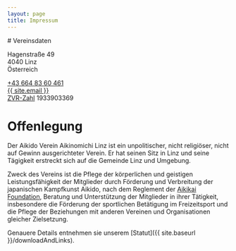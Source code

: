 ```yaml
---
layout: page
title: Impressum
---
```



<div class="container block" markdown="1">
# Vereinsdaten

Hagenstraße 49   
4040 Linz   
Österreich   

<a href="tel:+436648360461">+43 664 83 60 461</a><br />
<a href="mailto:{{ site.email }}">{{ site.email }}</a><br /> 
[ZVR-Zahl](https://citizen.bmi.gv.at/at.gv.bmi.fnsweb-p/zvn/public/Registerauszug) 1933903369   

 
# Offenlegung

Der Aikido Verein Aikinomichi Linz ist ein unpolitischer, nicht religiöser, nicht auf Gewinn ausgerichteter Verein. Er hat seinen Sitz in Linz und seine Tägigkeit erstreckt sich auf die Gemeinde Linz und Umgebung.

Zweck des Vereins ist die Pflege der körperlichen und geistigen Leistungsfähigkeit der Mitglieder durch Förderung und Verbreitung der japanischen Kampfkunst Aikido, nach dem Reglement der [Aikikai Foundation](http://www.aikikai.or.jp/eng/), Beratung und Unterstützung der Mitglieder in ihrer Tätigkeit, insbesondere die Förderung der sportlichen Betätigung im Freizeitsport und die Pflege der Beziehungen mit anderen Vereinen und Organisationen gleicher Zielsetzung.

Genauere Details entnehmen sie unserem [Statut]({{ site.baseurl }}/downloadAndLinks).
</div>